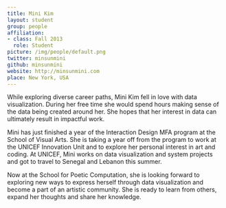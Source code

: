 ```yaml
---
title: Mini Kim
layout: student
group: people
affiliation:
- class: Fall 2013
  role: Student
picture: /img/people/default.png
twitter: minsunmini
github: minsunmini
website: http://minsunmini.com
place: New York, USA
---
```

While exploring diverse career paths, Mini Kim fell in love with data visualization. During her free time she would spend hours making sense of the data being created around her. She hopes that her interest in data can ultimately result in impactful work.

Mini has just finished a year of the Interaction Design MFA program at the School of Visual Arts. She is taking a year off from the program to work at the UNICEF Innovation Unit and to explore her personal interest in art and coding. At UNICEF, Mini works on data visualization and system projects and got to travel to Senegal and Lebanon this summer.

Now at the School for Poetic Computation, she is looking forward to exploring new ways to express herself through data visualization and become a part of an artistic community. She is ready to learn from others, expand her thoughts and share her knowledge.

